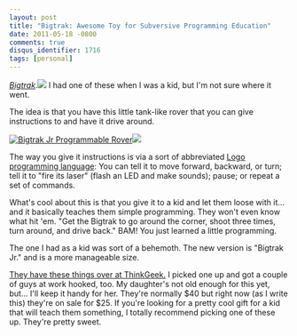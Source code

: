 ```yaml
---
layout: post
title: "Bigtrak: Awesome Toy for Subversive Programming Education"
date: 2011-05-18 -0800
comments: true
disqus_identifier: 1716
tags: [personal]
---
```

[*Bigtrak*](http://www.dpbolvw.net/click-4317610-10746449?url=http%3A%2F%2Fwww.thinkgeek.com%2Fgeektoys%2Frc%2Fde2e%2F%3Fref%3Dc&cjsku=8DE2E).![](http://www.lduhtrp.net/image-4317610-10746449)
I had one of these when I was a kid, but I'm not sure where it went.

The idea is that you have this little tank-like rover that you can give
instructions to and have it drive around.

[![Bigtrak Jr Programmable
Rover](http://www.thinkgeek.com/images/products/frontsquare/de2e_bigtrakjr_programmable_rover.jpg)](http://www.tkqlhce.com/click-4317610-10746449?url=http%3A%2F%2Fwww.thinkgeek.com%2Fgeektoys%2Frc%2Fde2e%2F%3Fref%3Dc&cjsku=8DE2E)![](http://www.ftjcfx.com/image-4317610-10746449)

The way you give it instructions is via a sort of abbreviated [Logo
programming
language](http://en.wikipedia.org/wiki/Logo_%28programming_language%29):
You can tell it to move forward, backward, or turn; tell it to "fire its
laser" (flash an LED and make sounds); pause; or repeat a set of
commands.

What's cool about this is that you give it to a kid and let them loose
with it... and it basically teaches them simple programming. They won't
even know what hit 'em. "Get the Bigtrak to go around the corner, shoot
three times, turn around, and drive back." BAM! You just learned a
little programming.

The one I had as a kid was sort of a behemoth. The new version is
"Bigtrak Jr." and is a more manageable size.

[They have these things over at
ThinkGeek.](http://www.dpbolvw.net/click-4317610-10746449?url=http%3A%2F%2Fwww.thinkgeek.com%2Fgeektoys%2Frc%2Fde2e%2F%3Fref%3Dc&cjsku=8DE2E)
I picked one up and got a couple of guys at work hooked, too. My
daughter's not old enough for this yet, but... I'll keep it handy for
her. They're normally $40 but right now (as I write this) they're on
sale for $25. If you're looking for a pretty cool gift for a kid that
will teach them something, I totally recommend picking one of these up.
They're pretty sweet.

